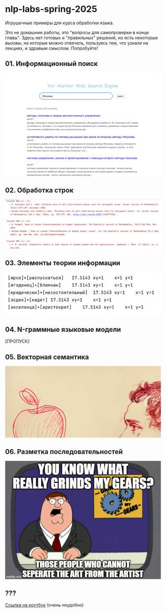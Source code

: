 # nlp-labs-spring-2025

Игрушечные примеры для курса обработки языка.

Это не домашние работы, это "вопросы для самопроверки в конце главы". Здесь нет готовых и "правильных" решений, но есть некоторые *вызовы*, на которые можно отвечать, пользуясь тем, что узнали на лекциях, и здравым смыслом. Попробуйте!

## 01. Информационный поиск

![img](01_information_retrieval/dummy_engine.jpg)

## 02. Обработка строк

![img](02_string_processing/broken_bibliography.jpg)

## 03. Элементы теории информации


![img](03_information_theory/bad_collocations.png)


## 04. N-граммные языковые модели

[ПРОПУСК]

## 05. Векторная семантика

![img](05_distributional_semantics/pushkins_red_apple.png)


## 06. Разметка последовательностей

![img](06_sequence_tagging/art_vs_artist.jpg)


## ???


[Ссылка на ноутбук](https://colab.research.google.com/drive/1XxH2ydrAz4WcE9kxBhAt6KXjPnLwmymR?usp=sharing) (очень неудобно)

